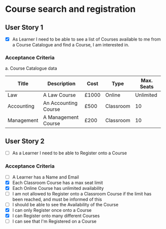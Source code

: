 # Course search and registration

## User Story 1
- [x] As Learner I need to be able to see a list of Courses available to me from a Course Catalogue and find a Course, I am interested in.

### Acceptance Criteria

a. Course Catalogue data 

Title | Description | Cost | Type | Max. Seats
------|-------------|------|------|-----------
Law   | A Law Course | £1000 | Online | Unlimited
Accounting | An Accounting Course | £500 | Classroom | 10 
Management | A Management Course | £200 | Classroom  | 10

## User Story 2
- [ ] As a Learner I need to be able to Register onto a Course

### Acceptance Criteria

- [ ] A Learner has a Name and Email
- [x] Each Classroom Course has a max seat limit
- [x] Each Online Course has unlimited availability
- [ ] I am not allowed to Register onto a Classroom Course if the limit has been reached, and must be informed of this
- [ ] I should be able to see the Availability of the Course
- [x] I can only Register once onto a Course
- [x] I can Register onto many different Courses
- [ ] I can see that I'm Registered on a Course
